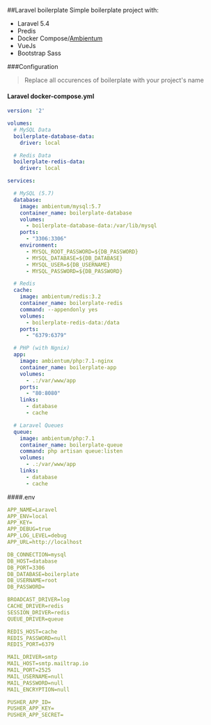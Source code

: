 ##Laravel boilerplate
Simple boilerplate project with:
* Laravel 5.4
* Predis 
* Docker Compose/[Ambientum](https://github.com/codecasts/ambientum)
* VueJs 
* Bootstrap Sass

###Configuration
>Replace all occurences of boilerplate with your project's name
#### Laravel docker-compose.yml
```yaml
version: '2'

volumes:
  # MySQL Data
  boilerplate-database-data:
    driver: local

  # Redis Data
  boilerplate-redis-data:
    driver: local

services:

  # MySQL (5.7)
  database:
    image: ambientum/mysql:5.7
    container_name: boilerplate-database
    volumes:
      - boilerplate-database-data:/var/lib/mysql
    ports:
      - "3306:3306"
    environment:
      - MYSQL_ROOT_PASSWORD=${DB_PASSWORD}
      - MYSQL_DATABASE=${DB_DATABASE}
      - MYSQL_USER=${DB_USERNAME}
      - MYSQL_PASSWORD=${DB_PASSWORD}

  # Redis
  cache:
    image: ambientum/redis:3.2
    container_name: boilerplate-redis
    command: --appendonly yes
    volumes:
      - boilerplate-redis-data:/data
    ports:
      - "6379:6379"

  # PHP (with Ngnix)
  app:
    image: ambientum/php:7.1-nginx
    container_name: boilerplate-app
    volumes:
      - .:/var/www/app
    ports:
      - "80:8080"
    links:
      - database
      - cache

  # Laravel Queues
  queue:
    image: ambientum/php:7.1
    container_name: boilerplate-queue
    command: php artisan queue:listen
    volumes:
      - .:/var/www/app
    links:
      - database
      - cache

```
####.env
```yaml
APP_NAME=Laravel
APP_ENV=local
APP_KEY=
APP_DEBUG=true
APP_LOG_LEVEL=debug
APP_URL=http://localhost

DB_CONNECTION=mysql
DB_HOST=database
DB_PORT=3306
DB_DATABASE=boilerplate
DB_USERNAME=root
DB_PASSWORD=

BROADCAST_DRIVER=log
CACHE_DRIVER=redis
SESSION_DRIVER=redis
QUEUE_DRIVER=queue

REDIS_HOST=cache
REDIS_PASSWORD=null
REDIS_PORT=6379

MAIL_DRIVER=smtp
MAIL_HOST=smtp.mailtrap.io
MAIL_PORT=2525
MAIL_USERNAME=null
MAIL_PASSWORD=null
MAIL_ENCRYPTION=null

PUSHER_APP_ID=
PUSHER_APP_KEY=
PUSHER_APP_SECRET=

```